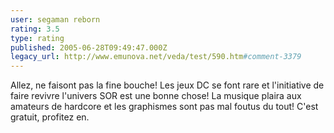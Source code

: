 ```yaml
---
user: segaman reborn
rating: 3.5
type: rating
published: 2005-06-28T09:49:47.000Z
legacy_url: http://www.emunova.net/veda/test/590.htm#comment-3379
---
```

Allez, ne faisont pas la fine bouche! Les jeux DC se font rare et l'initiative de faire revivre l'univers SOR est une bonne chose! La musique plaira aux amateurs de hardcore et les graphismes sont pas mal foutus du tout! C'est gratuit, profitez en.